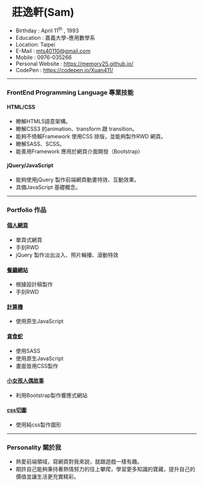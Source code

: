 #   莊逸軒(Sam)

*   Birthday : April 11<sup>th</sup> , 1993
*   Education : 嘉義大學-應用數學系
*   Location: Taipei
*   E-Mail : mts40110@gmail.com
*   Mobile : 0976-035266
*   Personal Website : https://memory25.github.io/
*   CodePen : https://codepen.io/Xuan411/
___

### FrontEnd Programming Language 專業技能
#### HTML/CSS
 - 瞭解HTML5語意架構。
 - 瞭解CSS3 的animation、transform 跟 transition。
 - 能夠不倚賴Framework 使用CSS 排版，並能夠製作RWD 網頁。
 - 瞭解SASS、SCSS。
 - 能善用Framework 應用於網頁介面開發（Bootstrap）
 
#### jQuery/JavaScript
 - 能夠使用jQuery 製作前端網頁動畫特效、互動效果。
 - 具備JavaScript 基礎概念。

___

### Portfolio 作品
  
#### <a href="https://memory25.github.io/" target="_blank">個人網頁</a>
 - 單頁式網頁
 - 手刻RWD
 - jQuery 製作淡出淡入、照片輪播、滾動特效
 
#### <a href="https://memory25.github.io/restaurant/" target="_blank">餐廳網站</a>
 - 根據設計稿製作
 - 手刻RWD
 
#### <a href="https://memory25.github.io/calculation/" target="_blank">計算機</a>
 - 使用原生JavaScript
 
#### <a href="https://memory25.github.io/snakegame/" target="_blank">貪食蛇</a>
 - 使用SASS
 - 使用原生JavaScript
 - 畫面皆用CSS製作

#### <a href="https://memory25.github.io/GirlDolls/" target="_blank">小女孩人偶故事</a>
 - 利用Bootstrap製作響應式網站
 
#### <a href="https://memory25.github.io/cssimg/" target="_blank">css切圖</a>
 - 使用純css製作圖形
___

### Personality 關於我
 - 熱愛前端領域，寫網頁對我來說，就跟遊戲一樣有趣。
 - 期許自己能夠秉持著熱情努力的往上攀爬，學習更多知識的寶藏，提升自己的價值並讓生活更充實精彩。
 

